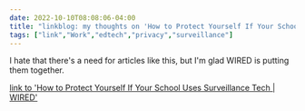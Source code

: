 ---date: 2022-10-10T08:08:06-04:00title: "linkblog: my thoughts on 'How to Protect Yourself If Your School Uses Surveillance Tech | WIRED'"tags: ["link","Work","edtech","privacy","surveillance"]---I hate that there's a need for articles like this, but I'm glad WIRED is putting them together. [link to 'How to Protect Yourself If Your School Uses Surveillance Tech | WIRED'](https://www.wired.com/story/how-to-protect-yourself-school-surveillance-tech-privacy/)
